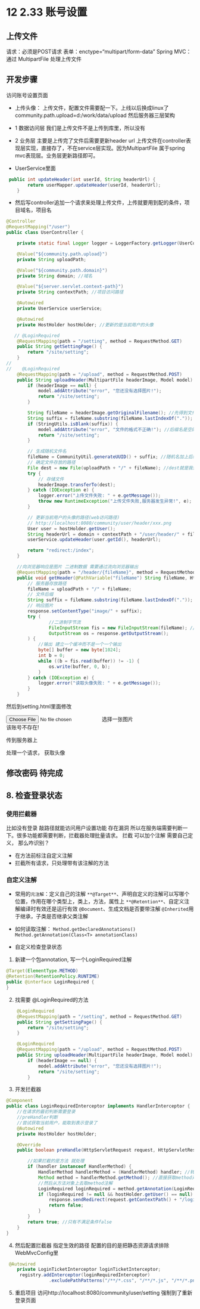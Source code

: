# 12 2.33 账号设置

## 上传文件
请求：必须是POST请求
表单：enctype=“multipart/form-data”
Spring MVC：通过 MultipartFile 处理上传文件

## 开发步骤
访问账号设置页面

- 上传头像：
上传文件，配置文件需要配一下。上线以后换成linux了
community.path.upload=d:/work/data/upload
然后服务器三层架构

- 1 数据访问层
我们是上传文件不是上传到库里，所以没有
- 2 业务层
主要是上传完了文件后需要更新header url
上传文件在controller表现层实现，直接存了，不在service层实现。因为MultipartFile 属于spring mvc表现层。业务层更新路径即可。

- UserService里面
```java
 public int updateHeader(int userId, String headerUrl) {
        return userMapper.updateHeader(userId, headerUrl);
    }
```
- 然后写controller追加一个请求来处理上传文件，上传就要用到配的条件，项目域名，项目名

```java
@Controller
@RequestMapping("/user")
public class UserController {

    private static final Logger logger = LoggerFactory.getLogger(UserController.class);

    @Value("${community.path.upload}")
    private String uploadPath;

    @Value("${community.path.domain}")
    private String domain; //域名

    @Value("${server.servlet.context-path}")
    private String contextPath; //项目访问路径

    @Autowired
    private UserService userService;

    @Autowired
    private HostHolder hostHolder; //更新的是当前用户的头像

   // @LoginRequired
    @RequestMapping(path = "/setting", method = RequestMethod.GET)
    public String getSettingPage() {
        return "/site/setting";
    }
//
//    @LoginRequired
    @RequestMapping(path = "/upload", method = RequestMethod.POST)
    public String uploadHeader(MultipartFile headerImage, Model model) {
        if (headerImage == null) {
            model.addAttribute("error", "您还没有选择图片!");
            return "/site/setting";
        }

        String fileName = headerImage.getOriginalFilename(); //先得到文件名 从而得到后缀
        String suffix = fileName.substring(fileName.lastIndexOf(".")); //从最后一个点后面取
        if (StringUtils.isBlank(suffix)) {
            model.addAttribute("error", "文件的格式不正确!"); //后缀名是空的不对
            return "/site/setting";
        }

        // 生成随机文件名
        fileName = CommunityUtil.generateUUID() + suffix; //随机名加上后缀
        // 确定文件存放的路径
        File dest = new File(uploadPath + "/" + fileName); //dest就是我们要存放的目标
        try {
            // 存储文件
            headerImage.transferTo(dest);
        } catch (IOException e) {
            logger.error("上传文件失败: " + e.getMessage());
            throw new RuntimeException("上传文件失败,服务器发生异常!", e);
        }

        // 更新当前用户的头像的路径(web访问路径)
        // http://localhost:8080/community/user/header/xxx.png
        User user = hostHolder.getUser();
        String headerUrl = domain + contextPath + "/user/header/" + fileName;
        userService.updateHeader(user.getId(), headerUrl);

        return "redirect:/index";
    }

    //向浏览器响应是图片 二进制数据 需要通过流向浏览器输出
    @RequestMapping(path = "/header/{fileName}", method = RequestMethod.GET)
    public void getHeader(@PathVariable("fileName") String fileName, HttpServletResponse response) {
        // 服务器存放路径
        fileName = uploadPath + "/" + fileName;
        // 文件后缀
        String suffix = fileName.substring(fileName.lastIndexOf("."));
        // 响应图片
        response.setContentType("image/" + suffix);
        try (
                //二进制字节流
                FileInputStream fis = new FileInputStream(fileName); //自己创建的需要自己关闭
                OutputStream os = response.getOutputStream();
        ) {
            //输出 建立一个缓冲而不是一个一个输出
            byte[] buffer = new byte[1024];
            int b = 0;
            while ((b = fis.read(buffer)) != -1) {
                os.write(buffer, 0, b);
            }
        } catch (IOException e) {
            logger.error("读取头像失败: " + e.getMessage());
        }
    }
```

然后到setting.html里面修改

<div class="custom-file">
							<input type="file" th:class="|custom-file-input ${error!=null?'is-invalid':''}|"
								   id="head-image" name="headerImage" lang="es" required="">
							<label class="custom-file-label" for="head-image" data-browse="文件">选择一张图片</label>
							<div class="invalid-feedback" th:text="${error}">
								该账号不存在!
							</div>
						</div>


传到服务器上

处理一个请求， 获取头像

## 修改密码 待完成

## 8. 检查登录状态
### 使用拦截器
比如没有登录 敲路径就能访问用户设置功能 存在漏洞
所以在服务端需要判断一下。很多功能都需要判断，拦截器处理批量请求。
拦截 可以加个注解 需要自己定义， 那么咋识别？

- 在方法前标注自定义注解
- 拦截所有请求，只处理带有该注解的方法
###  自定义注解
- 常用的`元注解`：定义自己的注解
`**@Target**`、声明自定义的注解可以写哪个位置，作用在哪个类型上，类上，方法，属性上
`**@Retention**`、自定义注解编译时有效还是运行有效
`@Document`、生成文档是否要带注解 
`@Inherited`用于继承，子类是否继承父类注解
- 如何读取注解：
`Method.getDeclaredAnnotations() ` 
`Method.getAnnotation(Class<T> annotationClass)`

- 自定义检查登录状态
1. 新建一个包annotation, 写一个LoginRequired注解

```java
@Target(ElementType.METHOD)
@Retention(RetentionPolicy.RUNTIME)
public @interface LoginRequired {
}
```

2. 找需要  @LoginRequired的方法
```java
    @LoginRequired
    @RequestMapping(path = "/setting", method = RequestMethod.GET)
    public String getSettingPage() {
        return "/site/setting";
    }

    @LoginRequired
    @RequestMapping(path = "/upload", method = RequestMethod.POST)
    public String uploadHeader(MultipartFile headerImage, Model model) {
        if (headerImage == null) {
            model.addAttribute("error", "您还没有选择图片!");
            return "/site/setting";
        }
```
3. 开发拦截器

```java
@Component
public class LoginRequiredInterceptor implements HandlerInterceptor {
    //在请求的最初判断需要登录
    //preHandler判断
    //尝试获取当前用户，能取到表示登录了
    @Autowired
    private HostHolder hostHolder;

    @Override
    public boolean preHandle(HttpServletRequest request, HttpServletResponse response, Object handler) throws Exception {

        //如果拦截的是方法 就处理
        if (handler instanceof HandlerMethod) {
            HandlerMethod handlerMethod = (HandlerMethod) handler; //转型
            Method method = handlerMethod.getMethod(); //直接获取method对象
            //然后从方法对象上去取method注解
            LoginRequired loginRequired = method.getAnnotation(LoginRequired.class);
            if (loginRequired != null && hostHolder.getUser() == null) { //需要登录 但是user又没有登录
                response.sendRedirect(request.getContextPath() + "/login"); //重定向到login
                return false;
            }
        }
        return true; //只有不满足条件false
    }
}
```
4. 然后配置拦截器 指定生效的路径 配置的目的是把静态资源请求排除WebMvcConfig里

```java
 @Autowired
    private LoginTicketInterceptor loginTicketInterceptor;
     registry.addInterceptor(loginRequiredInterceptor)
                .excludePathPatterns("/**/*.css", "/**/*.js", "/**/*.png", "/**/*.jpg", "/**/*.jpeg");
```
5. 重启项目
访问http://localhost:8080/community/user/setting 强制到了重新登录页面

